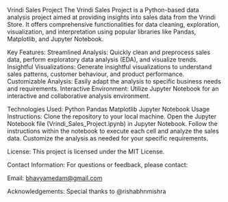 Vrindi Sales Project
The Vrindi Sales Project is a Python-based data analysis project aimed at providing insights into sales data from the Vrindi Store. It offers comprehensive functionalities for data cleaning, exploration, visualization, and interpretation using popular libraries like Pandas, Matplotlib, and Jupyter Notebook.

Key Features:
Streamlined Analysis: Quickly clean and preprocess sales data, perform exploratory data analysis (EDA), and visualize trends.
Insightful Visualizations: Generate insightful visualizations to understand sales patterns, customer behaviour, and product performance.
Customizable Analysis: Easily adapt the analysis to specific business needs and requirements.
Interactive Environment: Utilize Jupyter Notebook for an interactive and collaborative analysis environment.

Technologies Used:
Python
Pandas
Matplotlib
Jupyter Notebook
Usage Instructions:
Clone the repository to your local machine.
Open the Jupyter Notebook file (Vrindi_Sales_Project.ipynb) in Jupyter Notebook.
Follow the instructions within the notebook to execute each cell and analyze the sales data.
Customize the analysis as needed for your specific requirements.

License:
This project is licensed under the MIT License.

Contact Information:
For questions or feedback, please contact:

Email: bhavyamedam@gmail.com

Acknowledgements:
Special thanks to @rishabhnmishra

